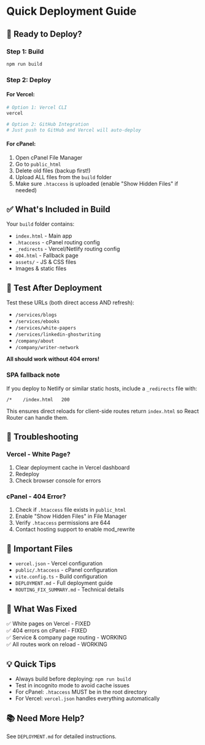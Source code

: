 # Quick Deployment Guide

## 🚀 Ready to Deploy?

### Step 1: Build
```bash
npm run build
```

### Step 2: Deploy

#### For Vercel:
```bash
# Option 1: Vercel CLI
vercel

# Option 2: GitHub Integration
# Just push to GitHub and Vercel will auto-deploy
```

#### For cPanel:
1. Open cPanel File Manager
2. Go to `public_html`
3. Delete old files (backup first!)
4. Upload ALL files from the `build` folder
5. Make sure `.htaccess` is uploaded (enable "Show Hidden Files" if needed)

## ✅ What's Included in Build

Your `build` folder contains:
- `index.html` - Main app
- `.htaccess` - cPanel routing config
- `_redirects` - Vercel/Netlify routing config
- `404.html` - Fallback page
- `assets/` - JS & CSS files
- Images & static files

## 🧪 Test After Deployment

Test these URLs (both direct access AND refresh):
- `/services/blogs`
- `/services/ebooks`
- `/services/white-papers`
- `/services/linkedin-ghostwriting`
- `/company/about`
- `/company/writer-network`

**All should work without 404 errors!**

### SPA fallback note
If you deploy to Netlify or similar static hosts, include a `_redirects` file with:

```
/*    /index.html   200
```

This ensures direct reloads for client-side routes return `index.html` so React Router can handle them.

## 🔧 Troubleshooting

### Vercel - White Page?
1. Clear deployment cache in Vercel dashboard
2. Redeploy
3. Check browser console for errors

### cPanel - 404 Error?
1. Check if `.htaccess` file exists in `public_html`
2. Enable "Show Hidden Files" in File Manager
3. Verify `.htaccess` permissions are 644
4. Contact hosting support to enable mod_rewrite

## 📝 Important Files

- `vercel.json` - Vercel configuration
- `public/.htaccess` - cPanel configuration  
- `vite.config.ts` - Build configuration
- `DEPLOYMENT.md` - Full deployment guide
- `ROUTING_FIX_SUMMARY.md` - Technical details

## 🎯 What Was Fixed

✅ White pages on Vercel - FIXED  
✅ 404 errors on cPanel - FIXED  
✅ Service & company page routing - WORKING  
✅ All routes work on reload - WORKING  

## 💡 Quick Tips

- Always build before deploying: `npm run build`
- Test in incognito mode to avoid cache issues
- For cPanel: `.htaccess` MUST be in the root directory
- For Vercel: `vercel.json` handles everything automatically

## 📚 Need More Help?

See `DEPLOYMENT.md` for detailed instructions.
